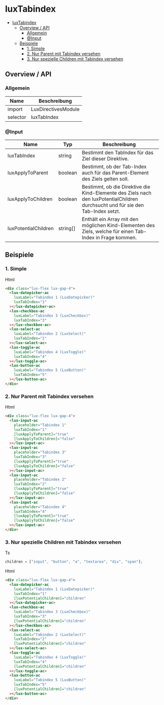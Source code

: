 # luxTabindex

- [luxTabindex](#luxtabindex)
  - [Overview / API](#overview--api)
    - [Allgemein](#allgemein)
    - [@Input](#input)
  - [Beispiele](#beispiele)
    - [1. Simple](#1-simple)
    - [2. Nur Parent mit Tabindex versehen](#2-nur-parent-mit-tabindex-versehen)
    - [3. Nur spezielle Children mit Tabindex versehen](#3-nur-spezielle-children-mit-tabindex-versehen)

## Overview / API

### Allgemein

| Name     | Beschreibung        |
| -------- | ------------------- |
| import   | LuxDirectivesModule |
| selector | luxTabIndex         |

### @Input

| Name                 | Typ      | Beschreibung                                                                                                                     |
| -------------------- | -------- | -------------------------------------------------------------------------------------------------------------------------------- |
| luxTabIndex          | string   | Bestimmt den TabIndex für das Ziel dieser Direktive.                                                                             |
| luxApplyToParent     | boolean  | Bestimmt, ob der Tab-Index auch für das Parent-Element des Ziels gelten soll.                                                    |
| luxApplyToChildren   | boolean  | Bestimmt, ob die Direktive die Kind-Elemente des Ziels nach den luxPotentialChildren durchsucht und für sie den Tab-Index setzt. |
| luxPotentialChildren | string[] | Enthält ein Array mit den möglichen Kind-Elementen des Ziels, welche für einen Tab-Index in Frage kommen.                        |

## Beispiele

### 1. Simple

Html

```html
<div class="lux-flex lux-gap-4">
  <lux-datepicker-ac
    luxLabel="Tabindex 1 (LuxDatepicker)"
    luxTabIndex="1"
  ></lux-datepicker-ac>
  <lux-checkbox-ac
    luxLabel="Tabindex 3 (LuxCheckbox)"
    luxTabIndex="3"
  ></lux-checkbox-ac>
  <lux-select-ac
    luxLabel="Tabindex 2 (LuxSelect)"
    luxTabIndex="2"
  ></lux-select-ac>
  <lux-toggle-ac
    luxLabel="Tabindex 4 (LuxToggle)"
    luxTabIndex="4"
  ></lux-toggle-ac>
  <lux-button-ac
    luxLabel="Tabindex 5 (LuxButton)"
    luxTabIndex="5"
  ></lux-button-ac>
</div>
```

### 2. Nur Parent mit Tabindex versehen

Html

```html
<div class="lux-flex lux-gap-4">
  <lux-input-ac
    placeholder="Tabindex 1"
    luxTabIndex="1"
    [luxApplyToParent]="true"
    [luxApplyToChildren]="false"
  ></lux-input-ac>
  <lux-input-ac
    placeholder="Tabindex 3"
    luxTabIndex="3"
    [luxApplyToParent]="true"
    [luxApplyToChildren]="false"
  ></lux-input-ac>
  <lux-input-ac
    placeholder="Tabindex 2"
    luxTabIndex="2"
    [luxApplyToParent]="true"
    [luxApplyToChildren]="false"
  ></lux-input-ac>
  <lux-input-ac
    placeholder="Tabindex 4"
    luxTabIndex="4"
    [luxApplyToParent]="true"
    [luxApplyToChildren]="false"
  ></lux-input-ac>
</div>
```

### 3. Nur spezielle Children mit Tabindex versehen

Ts

```typescript
children = ["input", "button", "a", "textarea", "div", "span"];
```

Html

```html
<div class="lux-flex lux-gap-4">
  <lux-datepicker-ac
    luxLabel="Tabindex 1 (LuxDatepicker)"
    luxTabIndex="1"
    [luxPotentialChildren]="children"
  ></lux-datepicker-ac>
  <lux-checkbox-ac
    luxLabel="Tabindex 3 (LuxCheckbox)"
    luxTabIndex="3"
    [luxPotentialChildren]="children"
  ></lux-checkbox-ac>
  <lux-select-ac
    luxLabel="Tabindex 2 (LuxSelect)"
    luxTabIndex="2"
    [luxPotentialChildren]="children"
  ></lux-select-ac>
  <lux-toggle-ac
    luxLabel="Tabindex 4 (LuxToggle)"
    luxTabIndex="4"
    [luxPotentialChildren]="children"
  ></lux-toggle-ac>
  <lux-button-ac
    luxLabel="Tabindex 5 (LuxButton)"
    luxTabIndex="5"
    [luxPotentialChildren]="children"
  ></lux-button-ac>
</div>
```
